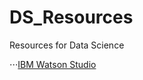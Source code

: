 # DS_Resources
Resources for Data Science

 ⋅⋅⋅[IBM Watson Studio](https://cloud.ibm.com/catalog/services/watson-studio)
